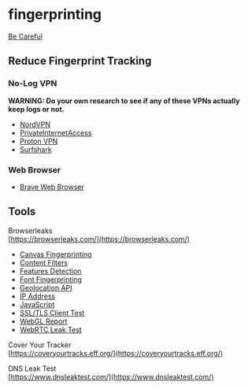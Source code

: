 # fingerprinting  

[Be Careful](../images/privacy-be-careful.png)  

## Reduce Fingerprint Tracking  

### No-Log VPN  
**WARNING: Do your own research to see if any of these VPNs actually keep logs or not.**  

* [NordVPN](https://nordvpn.com/features/strict-no-logs-policy/)  
* [PrivateInternetAccess](https://www.privateinternetaccess.com/vpn-features/no-logs-vpn)  
* [Proton VPN](https://protonvpn.com/features/no-logs-policy)  
* [Surfshark](https://surfshark.com/features/no-logs)  

### Web Browser
* [Brave Web Browser](https://brave.com/)  


## Tools  

Browserleaks  
[https://browserleaks.com/](https://browserleaks.com/)

* [Canvas Fingerprinting](https://browserleaks.com/canvas)  
* [Content Filters](https://browserleaks.com/proxy)  
* [Features Detection](https://browserleaks.com/features)  
* [Font Fingerprinting](https://browserleaks.com/fonts)  
* [Geolocation API](https://browserleaks.com/geo)  
* [IP Address](https://browserleaks.com/ip)  
* [JavaScript](https://browserleaks.com/javascript)  
* [SSL/TLS Client Test](https://browserleaks.com/tls)   
* [WebGL Report](https://browserleaks.com/webgl)  
* [WebRTC Leak Test](https://browserleaks.com/webrtc)  

Cover Your Tracker  
[https://coveryourtracks.eff.org/](https://coveryourtracks.eff.org/)  

DNS Leak Test  
[https://www.dnsleaktest.com/](https://www.dnsleaktest.com/)  
